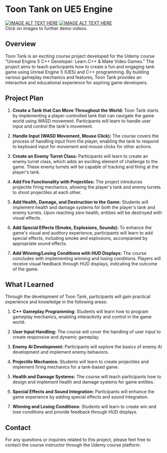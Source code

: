 # Toon Tank on UE5 Engine
[![IMAGE ALT TEXT HERE](https://img.youtube.com/vi/kS6zeHIG7fc/0.jpg)](https://youtu.be/kS6zeHIG7fc)
[![IMAGE ALT TEXT HERE](https://img.youtube.com/vi/H3sODRkuNeg/0.jpg)](https://youtu.be/H3sODRkuNeg)<br/>
Click on images to further demo videos.

## Overview

Toon Tank is an exciting course project developed for the Udemy course "Unreal Engine 5 C++ Developer: Learn C++ & Make Video Games." The project aims to teach participants how to create a fun and engaging tank game using Unreal Engine 5 (UE5) and C++ programming. By building various gameplay mechanics and features, Toon Tank provides an interactive and educational experience for aspiring game developers.

## Project Plan

1. **Create a Tank that Can Move Throughout the World:** Toon Tank starts by implementing a player-controlled tank that can navigate the game world using WASD movement. Participants will learn to handle user input and control the tank's movement.

2. **Handle Input (WASD Movement, Mouse Click):** The course covers the process of handling input from the player, enabling the tank to respond to keyboard input for movement and mouse clicks for other actions.

3. **Create an Enemy Turret Class:** Participants will learn to create an enemy turret class, which adds an exciting element of challenge to the game. These enemy turrets will be capable of tracking and firing at the player's tank.

4. **Add Fire Functionality with Projectiles:** The project introduces projectile firing mechanics, allowing the player's tank and enemy turrets to shoot projectiles at each other.

5. **Add Health, Damage, and Destruction to the Game:** Students will implement health and damage systems for both the player's tank and enemy turrets. Upon reaching zero health, entities will be destroyed with visual effects.

6. **Add Special Effects (Smoke, Explosions, Sounds):** To enhance the game's visual and auditory experience, participants will learn to add special effects, including smoke and explosions, accompanied by appropriate sound effects.

7. **Add Winning/Losing Conditions with HUD Displays:** The course concludes with implementing winning and losing conditions. Players will receive visual feedback through HUD displays, indicating the outcome of the game.

## What I Learned

Through the development of Toon Tank, participants will gain practical experience and knowledge in the following areas:

1. **C++ Gameplay Programming:** Students will learn how to program gameplay mechanics, enabling interactivity and control in the game world.

2. **User Input Handling:** The course will cover the handling of user input to create responsive and dynamic gameplay.

3. **Enemy AI Development:** Participants will explore the basics of enemy AI development and implement enemy behaviors.

4. **Projectile Mechanics:** Students will learn to create projectiles and implement firing mechanics for a tank-based game.

5. **Health and Damage Systems:** The course will teach participants how to design and implement health and damage systems for game entities.

6. **Special Effects and Sound Integration:** Participants will enhance the game experience by adding special effects and sound integration.

7. **Winning and Losing Conditions:** Students will learn to create win and lose conditions and provide feedback through HUD displays.

## Contact

For any questions or inquiries related to this project, please feel free to contact the course instructor through the Udemy course platform.
 
